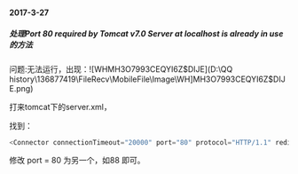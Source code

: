 #### 2017-3-27

##### 处理Port 80 required by Tomcat v7.0 Server at localhost is already in use的方法

问题:无法运行，出现：![WHMH3O7993CEQYI6Z$DIJE](D:\QQ history\136877419\FileRecv\MobileFile\Image\WH]MH3O7993CEQYI6Z$DIJE.png)

打来tomcat下的server.xml，

找到：

```java
<Connector connectionTimeout="20000" port="80" protocol="HTTP/1.1" redirectPort="8543"/>
```

修改 port = 80  为另一个，如88 即可。

